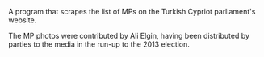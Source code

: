 A program that scrapes the list of MPs on the Turkish Cypriot parliament's
website.

The MP photos were contributed by Ali Elgin, having been distributed
by parties to the media in the run-up to the 2013 election.
